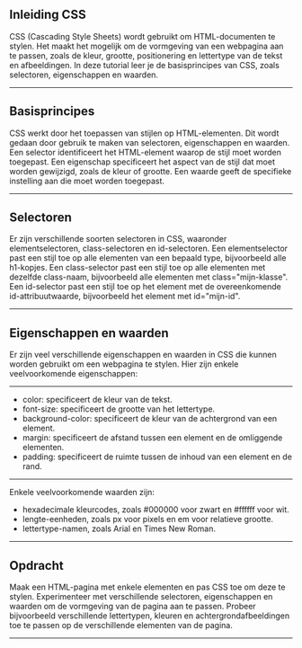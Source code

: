 ## Inleiding CSS

CSS (Cascading Style Sheets) wordt gebruikt om HTML-documenten te stylen. Het maakt het mogelijk om de vormgeving van een webpagina aan te passen, zoals de kleur, grootte, positionering en lettertype van de tekst en afbeeldingen. In deze tutorial leer je de basisprincipes van CSS, zoals selectoren, eigenschappen en waarden.

---

## Basisprincipes 

CSS werkt door het toepassen van stijlen op HTML-elementen. Dit wordt gedaan door gebruik te maken van selectoren, eigenschappen en waarden. Een selector identificeert het HTML-element waarop de stijl moet worden toegepast. Een eigenschap specificeert het aspect van de stijl dat moet worden gewijzigd, zoals de kleur of grootte. Een waarde geeft de specifieke instelling aan die moet worden toegepast.

---

## Selectoren 

Er zijn verschillende soorten selectoren in CSS, waaronder elementselectoren, class-selectoren en id-selectoren. Een elementselector past een stijl toe op alle elementen van een bepaald type, bijvoorbeeld alle h1-kopjes. Een class-selector past een stijl toe op alle elementen met dezelfde class-naam, bijvoorbeeld alle elementen met class="mijn-klasse". Een id-selector past een stijl toe op het element met de overeenkomende id-attribuutwaarde, bijvoorbeeld het element met id="mijn-id".

---

## Eigenschappen en waarden 

Er zijn veel verschillende eigenschappen en waarden in CSS die kunnen worden gebruikt om een webpagina te stylen. Hier zijn enkele veelvoorkomende eigenschappen:

---

-   color: specificeert de kleur van de tekst.
-   font-size: specificeert de grootte van het lettertype.
-   background-color: specificeert de kleur van de achtergrond van een element.
-   margin: specificeert de afstand tussen een element en de omliggende elementen.
-   padding: specificeert de ruimte tussen de inhoud van een element en de rand.

---

Enkele veelvoorkomende waarden zijn:

-   hexadecimale kleurcodes, zoals #000000 voor zwart en #ffffff voor wit.
-   lengte-eenheden, zoals px voor pixels en em voor relatieve grootte.
-   lettertype-namen, zoals Arial en Times New Roman.

---

## Opdracht 

Maak een HTML-pagina met enkele elementen en pas CSS toe om deze te stylen. Experimenteer met verschillende selectoren, eigenschappen en waarden om de vormgeving van de pagina aan te passen. Probeer bijvoorbeeld verschillende lettertypen, kleuren en achtergrondafbeeldingen toe te passen op de verschillende elementen van de pagina.

---
